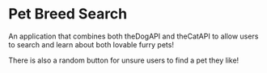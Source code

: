 # Pet Breed Search

An application that combines both theDogAPI and theCatAPI to allow users to search and learn about both lovable furry pets!

There is also a random button for unsure users to find a pet they like!
